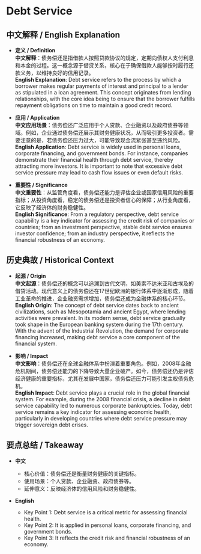 # Debt Service

## 中文解释 / English Explanation

* **定义 / Definition**  
  **中文解释**：债务偿还是指借款人按照贷款协议的规定，定期向债权人支付利息和本金的过程。这一概念源于借贷关系，核心在于确保借款人能够按时履行还款义务，以维持良好的信用记录。  
  **English Explanation**: Debt service refers to the process by which a borrower makes regular payments of interest and principal to a lender as stipulated in a loan agreement. This concept originates from lending relationships, with the core idea being to ensure that the borrower fulfills repayment obligations on time to maintain a good credit record.

* **应用 / Application**  
  **中文应用场景**：债务偿还广泛应用于个人贷款、企业融资以及政府债券等领域。例如，企业通过债务偿还展示其财务健康状况，从而吸引更多投资者。需要注意的是，若债务偿还压力过大，可能导致现金流紧张甚至违约风险。  
  **English Application**: Debt service is widely used in personal loans, corporate financing, and government bonds. For instance, companies demonstrate their financial health through debt service, thereby attracting more investors. It is important to note that excessive debt service pressure may lead to cash flow issues or even default risks.

* **重要性 / Significance**  
  **中文重要性**：从监管角度看，债务偿还能力是评估企业或国家信用风险的重要指标；从投资角度看，稳定的债务偿还是投资者信心的保障；从行业角度看，它反映了经济体的财务稳健性。  
  **English Significance**: From a regulatory perspective, debt service capability is a key indicator for assessing the credit risk of companies or countries; from an investment perspective, stable debt service ensures investor confidence; from an industry perspective, it reflects the financial robustness of an economy.

## 历史典故 / Historical Context

* **起源 / Origin**  
  **中文起源**：债务偿还的概念可以追溯到古代文明，如美索不达米亚和古埃及的借贷活动。现代意义上的债务偿还在17世纪欧洲的银行体系中逐渐形成，随着工业革命的推进，企业融资需求增加，债务偿还成为金融体系的核心环节。  
  **English Origin**: The concept of debt service dates back to ancient civilizations, such as Mesopotamia and ancient Egypt, where lending activities were prevalent. In its modern sense, debt service gradually took shape in the European banking system during the 17th century. With the advent of the Industrial Revolution, the demand for corporate financing increased, making debt service a core component of the financial system.

* **影响 / Impact**  
  **中文影响**：债务偿还在全球金融体系中扮演着重要角色。例如，2008年金融危机期间，债务偿还能力的下降导致大量企业破产。如今，债务偿还仍是评估经济健康的重要指标，尤其在发展中国家，债务偿还压力可能引发主权债务危机。  
  **English Impact**: Debt service plays a crucial role in the global financial system. For example, during the 2008 financial crisis, a decline in debt service capability led to numerous corporate bankruptcies. Today, debt service remains a key indicator for assessing economic health, particularly in developing countries where debt service pressure may trigger sovereign debt crises.

## 要点总结 / Takeaway

* **中文**  
  - 核心价值：债务偿还是衡量财务健康的关键指标。  
  - 使用场景：个人贷款、企业融资、政府债券等。  
  - 延伸意义：反映经济体的信用风险和财务稳健性。  

* **English**  
  - Key Point 1: Debt service is a critical metric for assessing financial health.  
  - Key Point 2: It is applied in personal loans, corporate financing, and government bonds.  
  - Key Point 3: It reflects the credit risk and financial robustness of an economy.